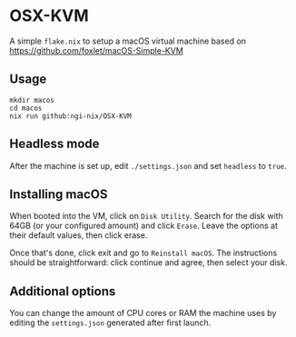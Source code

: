 # OSX-KVM

A simple `flake.nix` to setup a macOS virtual machine based on https://github.com/foxlet/macOS-Simple-KVM

## Usage

```shell
mkdir macos
cd macos
nix run github:ngi-nix/OSX-KVM
```

## Headless mode

After the machine is set up, edit `./settings.json` and set `headless` to `true`.

## Installing macOS

When booted into the VM, click on `Disk Utility`. Search for the disk with 64GB
(or your configured amount) and click `Erase`. Leave the options at their
default values, then click erase.

Once that's done, click exit and go to `Reinstall macOS`. The instructions
should be straightforward: click continue and agree, then select your disk.

## Additional options

You can change the amount of CPU cores or RAM the machine uses by editing the `settings.json` generated after first launch.
